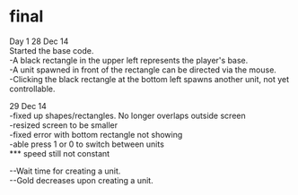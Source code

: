 final
=====
Day 1 28 Dec 14 <br>
Started the base code.<br>
-A black rectangle in the upper left represents the player's base.<br>
-A unit spawned in front of the rectangle can be directed via the mouse.<br>
-Clicking the black rectangle at the bottom left spawns another unit, not yet controllable.<br>

29 Dec 14 <br>
-fixed up shapes/rectangles. No longer overlaps outside screen <br>
-resized screen to be smaller <br>
-fixed error with bottom rectangle not showing <br>
-able press 1 or 0 to switch between units <br>
*** speed still not constant

--Wait time for creating a unit.<br>
--Gold decreases upon creating a unit.<br>

